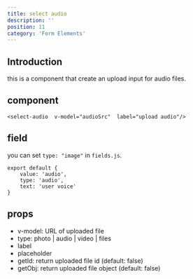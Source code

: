 ```yaml
---
title: select audio
description: ''
position: 11
category: 'Form Elements'
---
```


## Introduction
this is a component that create an upload input for audio files.

## component
```vue
<select-audio  v-model="audioSrc"  label="upload audio"/>
```

## field
you can set ```type: "image"``` in ```fields.js```.

```js[fields.js]
export default {
    value: 'audio',
    type: 'audio',
    text: 'user voice'
}
```

## props
- v-model: URL of uploaded file
- type: photo | audio | video | files
- label
- placeholder
- getId: return uploaded file id (default: false)
- getObj: return uploaded file object (default: false)
